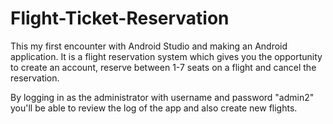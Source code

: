 # Flight-Ticket-Reservation

This my first encounter with Android Studio and making an Android application.
It is a flight reservation system which gives you the opportunity to create an account, reserve between 1-7 seats on a flight and cancel the reservation.

By logging in as the administrator with username and password "admin2" you'll be able to review the log of the app and also create new flights.
